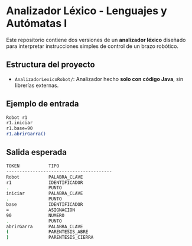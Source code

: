 # Analizador Léxico - Lenguajes y Autómatas I

Este repositorio contiene dos versiones de un **analizador léxico** diseñado para interpretar instrucciones simples de control de un brazo robótico.

## Estructura del proyecto

- `AnalizadorLexicoRobot/`: Analizador hecho **solo con código Java**, sin librerías externas.

## Ejemplo de entrada
```bash
Robot r1
r1.iniciar
r1.base=90
r1.abrirGarra()
```

## Salida esperada
```bash
TOKEN           TIPO
----------------------------------------
Robot           PALABRA_CLAVE
r1              IDENTIFICADOR
.               PUNTO
iniciar         PALABRA_CLAVE
.               PUNTO
base            IDENTIFICADOR
=               ASIGNACION
90              NUMERO
.               PUNTO
abrirGarra      PALABRA_CLAVE
(               PARENTESIS_ABRE
)               PARENTESIS_CIERRA
```
